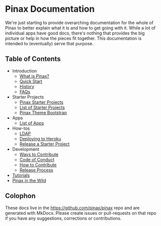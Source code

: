 # Pinax Documentation

We're just starting to provide overarching documentation for the whole of Pinax to better explain what it is and how to get going with it. While a lot of individual apps have good docs, there's nothing that provides the big picture or help in how the pieces fit together. This documentation is intended to (eventually) serve that purpose.


## Table of Contents

  * Introduction
    * [What is Pinax?](what_is_pinax.md)
    * [Quick Start](quick_start.md)
    * [History](history.md)
    * [FAQs](faq.md)
  * Starter Projects
    * [Pinax Starter Projects](pinax_starter_projects.md)
    * [List of Starter Projects](starter_project_list.md)
    * [Pinax Theme Bootstrap](pinax_theme_bootstrap.md)
  * Apps
    * [List of Apps](apps_list.md)
  * How-tos
    * [LDAP](how-tos/ldap.md)
    * [Deploying to Heroku](how-tos/deploy-to-heroku.md)
    * [Release a Starter Project](how-tos/release-starter-project.md)
  * Development
    * [Ways to Contribute](ways_to_contribute.md)
    * [Code of Conduct](code_of_conduct.md)
    * [How to Contribute](how_to_contribute.md)
    * [Release Process](release_process.md)
  * [Tutorials](tutorials.md)
  * [Pinax in the Wild](in_the_wild.md)


## Colophon

These docs live in the <https://github.com/pinax/pinax> repo and are generated with MkDocs. Please create issues or pull-requests on that repo if you have any suggestions, corrections or contributions.
